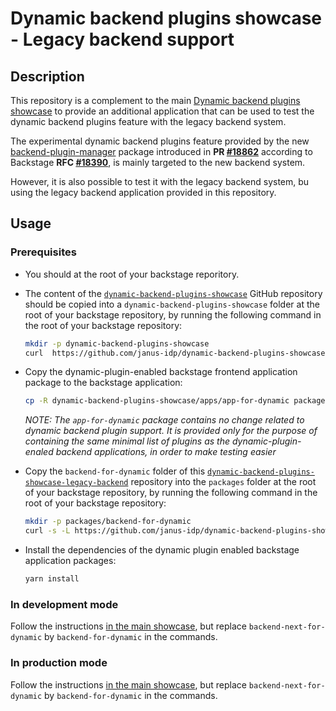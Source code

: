 # Dynamic backend plugins showcase - Legacy backend support

## Description

This repository is a complement to the main [Dynamic backend plugins showcase](https://github.com/janus-idp/dynamic-backend-plugins-showcase) to provide an additional application that can be used to test the dynamic backend plugins feature with the legacy backend system.

The experimental dynamic backend plugins feature provided by the new [backend-plugin-manager](https://github.com/davidfestal/backstage/tree/new-backend-plugin-manager/packages/backend-plugin-manager) package introduced in **PR [#18862](https://github.com/backstage/backstage/pull/18862)** according to Backstage **RFC [#18390](https://github.com/backstage/backstage/issues/18390)**, is mainly targeted to the new backend system.

However, it is also possible to test it with the legacy backend system, bu using the legacy backend application provided in this repository.

## Usage

### Prerequisites

- You should at the root of your backstage reporitory.

- The content of the [`dynamic-backend-plugins-showcase`](https://github.com/janus-idp/dynamic-backend-plugins-showcase) GitHub repository should be copied into a `dynamic-backend-plugins-showcase` folder at the root of your backstage repository, by running the following command in the root of your backstage repository:

  ```bash
  mkdir -p dynamic-backend-plugins-showcase
  curl  https://github.com/janus-idp/dynamic-backend-plugins-showcase/archive/main.tar.gz | tar -xz -C dynamic-backend-plugins-showcase --strip-components=1
  ```

- Copy the dynamic-plugin-enabled backstage frontend application package to the backstage application:

  ```bash
  cp -R dynamic-backend-plugins-showcase/apps/app-for-dynamic packages
  ```

  _NOTE: The `app-for-dynamic` package contains no change related to dynamic backend plugin support. It is provided only for the purpose of containing the same minimal list of plugins as the dynamic-plugin-enaled backend applications, in order to make testing easier_

- Copy the `backend-for-dynamic` folder of this [`dynamic-backend-plugins-showcase-legacy-backend`](https://github.com/janus-idp/dynamic-backend-plugins-showcase-legacy-backend) repository into the `packages` folder at the root of your backstage repository, by running the following command in the root of your backstage repository:

  ```bash
  mkdir -p packages/backend-for-dynamic
  curl -s -L https://github.com/janus-idp/dynamic-backend-plugins-showcase-legacy-backend/archive/main.tar.gz | tar -xz -C packages/backend-for-dynamic --strip-components=2
  ```

- Install the dependencies of the dynamic plugin enabled backstage application packages:

  ```bash
  yarn install
  ```

### In development mode

Follow the instructions [in the main showcase](https://github.com/janus-idp/dynamic-backend-plugins-showcase#in-development-mode), but replace `backend-next-for-dynamic` by `backend-for-dynamic` in the commands.

### In production mode

Follow the instructions [in the main showcase](https://github.com/janus-idp/dynamic-backend-plugins-showcase#in-production-mode), but replace `backend-next-for-dynamic` by `backend-for-dynamic` in the commands.
